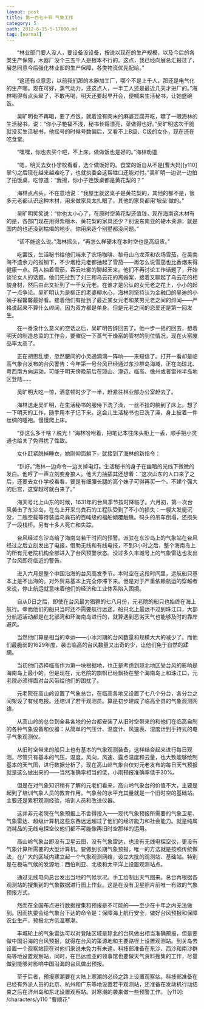 ```yaml
---
layout: post
title: 第一百七十节 气象工作
category: 5
path: 2012-6-15-5-17000.md
tag: [normal]
---
```


　　“林业部门要人没人，要设备没设备，按说以现在的生产规模，以及今后的各类生产保障，木器厂没个三五千人是根本不行的。这点，我已经向展总汇报过了，展总同意今后强化林业部的生产保障，各类物资优先配给。”

　　“这还有点意思，以前我们那的木器加工厂，哪个不是上千人，那还是电气化的生产哪。现在可好，蒸气动力，还这点人，一半工人还是最近几天才进厂的。”海林喝得有点头晕了，不敢再喝，明天还要起早开会，便喊来生活秘书，让她盛碗饭。

　　吴旷明也不再喝，要了点饭，就着没有肉末的麻婆豆腐开吃，瞟了一眼海林的生活秘书，说：“你小子艳福不浅，秘书长得漂亮，菜做得也好。”吴旷明这次干脆就没买生活秘书，他摇号的时候号数偏后，又看不上B级、C级的女仆，现在还在吃食堂。

　　“嘿嘿，你也去买个吧，不上床，做做饭也是好的。”海林劝道

　　“嗯，明天去女仆学校看看，选个做饭好的。食堂的饭自从不是[曹大妈][y110]掌勺之后现在越来越难吃了，也就执委会这帮牲口还能对付。”吴旷明一边说一边拍了拍饭桌，吃惊道：“我擦，你小子连饭桌都是黄花梨的？”

　　海林点点头，不在意地说：“我屋里就这桌子是黄花梨的，其他的都不是，很多元老都认识这种木材，用来做家具太扎眼了，其他的家具都用‘坡垒’做的。”

　　吴旷明笑笑说：“你也太小心了，在原时空黄花梨还值钱，现在海南这木材有的是，各部门现在用得紫檀木、黄花梨的家具还少？别说东南亚的硬木资源，就是国内的也还没到枯竭的地步。你用来造个别墅都没问题。”

　　“话不能这么说。”海林摇头，“再怎么样硬木在本时空也是高级货。”

　　吃罢饭，生活秘书给他们端来了农场咖啡、黎母山乌龙茶和农场雪茄。在吴南海不遗余力的推销下，不少烟枪元老都抽起了雪茄——再怎么说雪茄也比香烟来得健康一点。两人抽着雪茄，吞云吐雾的聊起天来。他们不再讨论工作话题了，开始谈论女人的话题。他们先扯到了刘三和乌云花的离婚案，接着又聊起了乌云花的相貌身材，然后由此又扯到了一干女元老。在谁才是公认的女元老之花上，小小的起了一点争论。吴旷明认为是柳正的老婆柳水心，海林则坚持认为金融口的吴迪的小姨子程馨馨最好看。接着他们有扯到了最近某女元老和某男元老之间的绯闻——严格说起来不算什么绯闻，因为双方都是单身。但是元老之间的恋爱还是第一回发生。

　　在一番没什么意义的空话之后，吴旷明告辞回去了。他一步一摇的回去，想着明天的制造总监的工作会，要催促一下蒸气干燥窑的管材的到位情况，现在火窑废品率太高了。

　　正在胡思乱想，忽然腰间的小灵通滴滴一阵响——来短信了。打开一看却是临高气象台发布的台风警告：今年第一号台风已经通过东沙群岛海域，正在向琼北、粤西南方向运动，可能于明天傍晚前后在琼山、澄迈、临高、儋州或者雷州半岛地区登陆……

　　吴旷明大吃一惊，酒意顿时少了一半，赶紧往林业部办公室赶去了。

　　海林送走吴旷明，在生活秘书的服侍下洗了澡，一丝不挂的躺到了床上。想了一下明天的工作，随手用本子记下来。这会儿生活秘书也已洗了澡，身上披着一件丝绸的睡袍。慢慢爬上床。

　　“穿这么多干啥？脱光！”海林吩咐着，把笔记本往床头柜上一丢，顺手把小灵通也给关了免得扰了性致。

　　女仆赶紧脱掉睡衣，她刚仰面躺下，就接到了海林的新指令：

　　“趴好。”海林一边命令一边关掉电灯。生活秘书的身子在幽暗的光线下微微的发白。他哼了一声立刻变身狼人。他大力抽插其还想着：“这次山东的人口来了之后，还要去女仆学校看看，要是有细腰长腿的高个妹子可得再买一个。不建个强大的后宫，这穿越可就白来了。”

　　海天号北上山东的时候，1631年的台风季节按时降临了。六月初，第一次台风袭击了东沙岛，在岛上开采鸟粪石的工程队受到了不小的损失：一艘大发艇沉没，二艘空载等待装运鸟粪石的百吨级的福船倾覆触礁。码头的吊车倒塌，还损失了一段栈桥。另有十多人死亡和失踪。

　　台风经过东沙岛给了海南岛若干时间的预警。派驻在东沙岛上的气象站在台风经过之后立刻发出了电报，借助无线和有线电报，不到3小时之后，整个海南岛上的所有元老院机构全部进入了台风预警状态。没过多久丰城号上的气象雷达也发出了台风即将临近的警告。

　　进入六月是整个中国沿海的台风高发季节。本时空在这段时间里，远航船只基本上是不出海的。对外贸易基本上完全停滞下来。但是对于严重依赖航运的穿越者来说，停止航运就意味着他们的经济和工业体系陷入困境。

　　自从D日之后，即使在台风最为猖獗的七八月份，元老院的船只也始终在海上航行。幸而他们的船只当时还不需要航行远途。船只北上最远不过到珠江口，大部分航运活动都是在北部湾和环海南岛进行的，就算遇到恶劣天气也能够及时的靠岸避风。

　　当然他们算是相当的幸运——小冰河期的台风数量和规模大大的减少了。而他们最脆弱的1629年度，袭击临高的台风数量又出奇的少，让他们免于自然的蹂躏。

　　当初他们选择临高作为第一块根据地，也正是考虑到琼北地区受台风的影响是海南岛上最小的。但是现在，元老院的旗帜已经飘扬在整个海南岛上和珠江口，元老院必须得面对台风带给他们的困扰了。

　　元老院在高山岭设置了气象总台，在临高各地又设置了七八个分台，各分台之间架设了有线电报。还培训了若干观测员。算是初步建成了临高全县的气象观测网络。

　　从高山岭的总台到全县各地的分台都安装了从旧时空带来的和他们在临高自制的各种气象设备和仪器：从简单的气压计、温度计、风速表、湿度计到手持式的电子气象观测仪。

　　从旧时空带来的船只上也有基本的气象观测装备，这样结合起来进行每日观测，尽管只有基本的气压，温度，风向，风速、露点温度和云量，也大致能够绘制基本的天气图，进行数据分析了。现在高山岭气象台仅对元老发布的每日天气预报就是这么做出来的——当然准确率相当的低，小雨预报准确率低于30%。

　　但是在对气象知识稍有了解的元老们看来，高山岭气象台的价值不大，主要是起到了培训气象人员的教育作用。气象台的水平充其量就是一个旧时空的基础站。主要还是累积观测经验，培训人员和改进仪器。

　　这并非元老院在气象预报上不舍得投入——现代气象预报所需要的气象卫星、气象雷达、超级计算机这些东西远远超过了他们的经济能力和社会能力。就是纯属消耗品的无线电探空仪他们都不可能像再旧时空那样的运用。

　　高山岭气象台即没有卫星云图，没有气象雷达，也没有无线电探空仪，更没有气象计算所需要的大型计算机。要做到长期气象预报，唯一的方法就是按照传统做法，在广大的区域内建立起一个气象观测网络，设立大批的观测站、基础站。特别是在极端气候的发源地：西伯利亚、北极和太平洋上设置观测站点。

　　通过无线电向总台发出当地的气候状况。手工绘制出天气图来。总台再根据各观测站的搜集到的气象数据进行图上作业。这是在没有卫星照片前唯一有效的气象预报方式。

　　然而在全国布点进行数据搜集和预报是不可能的——至少在十年之内无法做到。因而执委会给气象台下达的命令是：保障海上航行安全，做好台风预报和保障农业生产，预报北方低温寒潮。

　　丰城轮上的气象雷达可以对登陆区域是琼北的台风做出相当准确预报，但是要做中国沿海的台风预报，就得在台风的策源地和主要路径上设置观测站。到关岛去设置一个观察站现在对他们来说未免力有未逮。科技部准备在东沙、西沙和南沙群岛等地设置观察站，同时，在巴达维亚的领事馆也要做天气资料搜集的工作，尽量做到能够对影响中国沿海的台风做出预报。

　　至于后者，预报寒潮要在大陆上寒潮的必经之路上设置观察站。科技部准备在已经有外派人员的北京、杭州和广东等地设置若干观测站，还准备在发动机行动结束之后在济州岛和东北设置观察站。对寒潮的袭来做一些预警工作。
[y110]: /characters/y110 "曹顺花"
